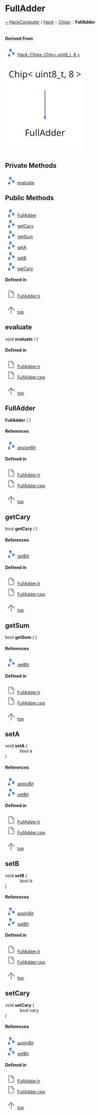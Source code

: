 <a id="fulladder"></a>
<h1>FullAdder</h1>
<a id="a01036"></a>
<a href="https://github.com/CharlesCarley/HackComputer#~">~</a>
<a href="index.md#index">HackComputer</a>
<span class="inline-text">/</span>
<a href="a00900.md#hack">Hack</a>
<span class="inline-text">::</span>
<a href="a00902.md#chips">Chips</a>
<span class="inline-text">::</span>
<span class="bold-text"><b>FullAdder</b></span>
<br/>
<br/>
<a id="derived-from"></a>
<h4>Derived From</h4>
<div class="icon-link">
<img src="../images/class.svg"/><a href="a00996.md#chip">Hack::Chips::Chip&lt; uint8_t, 8 &gt;</a>
</div>
<img src="../images/dot/internal-diagram-15.dot.svg"/><br/>
<a id="private-methods"></a>
<h2>Private Methods</h2>
<span class="icon-list-item"><a href="#evaluate" class="icon-list-item"><img src="../images/class.svg" class="icon-list-item"/><span class="icon-list-item">evaluate</span>
</a>
</span>
<br/>
<a id="public-methods"></a>
<h2>Public Methods</h2>
<span class="icon-list-item"><a href="#fulladder" class="icon-list-item"><img src="../images/class.svg" class="icon-list-item"/><span class="icon-list-item">FullAdder</span>
</a>
</span>
<br/>
<span class="icon-list-item"><a href="#getcary" class="icon-list-item"><img src="../images/class.svg" class="icon-list-item"/><span class="icon-list-item">getCary</span>
</a>
</span>
<br/>
<span class="icon-list-item"><a href="#getsum" class="icon-list-item"><img src="../images/class.svg" class="icon-list-item"/><span class="icon-list-item">getSum</span>
</a>
</span>
<br/>
<span class="icon-list-item"><a href="#seta" class="icon-list-item"><img src="../images/class.svg" class="icon-list-item"/><span class="icon-list-item">setA</span>
</a>
</span>
<br/>
<span class="icon-list-item"><a href="#setb" class="icon-list-item"><img src="../images/class.svg" class="icon-list-item"/><span class="icon-list-item">setB</span>
</a>
</span>
<br/>
<span class="icon-list-item"><a href="#setcary" class="icon-list-item"><img src="../images/class.svg" class="icon-list-item"/><span class="icon-list-item">setCary</span>
</a>
</span>
<br/>
<a id="defined-in"></a>
<h4>Defined in</h4>
<span class="icon-list-item"><a href="https://github.com/CharlesCarley/HackComputer/blob/master/Source/Chips/FullAdder.h#L28" class="icon-list-item"><img src="../images/file.svg" class="icon-list-item"/><span class="icon-list-item">FullAdder.h</span>
</a>
</span>
<br/>
<br/>
<span class="icon-list-item"><a href="#fulladder" class="icon-list-item"><img src="../images/jumpToTop.svg" class="icon-list-item"/><span class="icon-list-item">top</span>
</a>
</span>
<a id="evaluate"></a>
<h2>evaluate</h2>
<span class="inline-text">void</span>
<span class="bold-text"><b>evaluate</b></span>
<span class="italic-text"><i>(</i></span>
<span class="italic-text"><i>)</i></span>
<a id="defined-in"></a>
<h4>Defined in</h4>
<span class="icon-list-item"><a href="https://github.com/CharlesCarley/HackComputer/blob/master/Source/Chips/FullAdder.h#L30" class="icon-list-item"><img src="../images/file.svg" class="icon-list-item"/><span class="icon-list-item">FullAdder.h</span>
</a>
</span>
<br/>
<span class="icon-list-item"><a href="https://github.com/CharlesCarley/HackComputer/blob/master/Source/Chips/FullAdder.cpp#L66" class="icon-list-item"><img src="../images/file.svg" class="icon-list-item"/><span class="icon-list-item">FullAdder.cpp</span>
</a>
</span>
<br/>
<br/>
<span class="icon-list-item"><a href="#fulladder" class="icon-list-item"><img src="../images/jumpToTop.svg" class="icon-list-item"/><span class="icon-list-item">top</span>
</a>
</span>
<br/>
<a id="fulladder"></a>
<h2>FullAdder</h2>
<span class="bold-text"><b>FullAdder</b></span>
<span class="italic-text"><i>(</i></span>
<span class="italic-text"><i>)</i></span>
<a id="references"></a>
<h4>References</h4>
<div class="paragraph">
<span class="paragraph"><img src="../images/class.svg"/><a href="a00996.md#assignbit">assignBit</a>
</span>
</div>
<a id="defined-in"></a>
<h4>Defined in</h4>
<span class="icon-list-item"><a href="https://github.com/CharlesCarley/HackComputer/blob/master/Source/Chips/FullAdder.h#L33" class="icon-list-item"><img src="../images/file.svg" class="icon-list-item"/><span class="icon-list-item">FullAdder.h</span>
</a>
</span>
<br/>
<span class="icon-list-item"><a href="https://github.com/CharlesCarley/HackComputer/blob/master/Source/Chips/FullAdder.cpp#L29" class="icon-list-item"><img src="../images/file.svg" class="icon-list-item"/><span class="icon-list-item">FullAdder.cpp</span>
</a>
</span>
<br/>
<br/>
<span class="icon-list-item"><a href="#fulladder" class="icon-list-item"><img src="../images/jumpToTop.svg" class="icon-list-item"/><span class="icon-list-item">top</span>
</a>
</span>
<br/>
<a id="getcary"></a>
<h2>getCary</h2>
<span class="inline-text">bool</span>
<span class="bold-text"><b>getCary</b></span>
<span class="italic-text"><i>(</i></span>
<span class="italic-text"><i>)</i></span>
<a id="references"></a>
<h4>References</h4>
<div class="paragraph">
<span class="paragraph"><img src="../images/class.svg"/><a href="a00996.md#getbit">getBit</a>
</span>
</div>
<a id="defined-in"></a>
<h4>Defined in</h4>
<span class="icon-list-item"><a href="https://github.com/CharlesCarley/HackComputer/blob/master/Source/Chips/FullAdder.h#L42" class="icon-list-item"><img src="../images/file.svg" class="icon-list-item"/><span class="icon-list-item">FullAdder.h</span>
</a>
</span>
<br/>
<span class="icon-list-item"><a href="https://github.com/CharlesCarley/HackComputer/blob/master/Source/Chips/FullAdder.cpp#L59" class="icon-list-item"><img src="../images/file.svg" class="icon-list-item"/><span class="icon-list-item">FullAdder.cpp</span>
</a>
</span>
<br/>
<br/>
<span class="icon-list-item"><a href="#fulladder" class="icon-list-item"><img src="../images/jumpToTop.svg" class="icon-list-item"/><span class="icon-list-item">top</span>
</a>
</span>
<br/>
<a id="getsum"></a>
<h2>getSum</h2>
<span class="inline-text">bool</span>
<span class="bold-text"><b>getSum</b></span>
<span class="italic-text"><i>(</i></span>
<span class="italic-text"><i>)</i></span>
<a id="references"></a>
<h4>References</h4>
<div class="paragraph">
<span class="paragraph"><img src="../images/class.svg"/><a href="a00996.md#getbit">getBit</a>
</span>
</div>
<a id="defined-in"></a>
<h4>Defined in</h4>
<span class="icon-list-item"><a href="https://github.com/CharlesCarley/HackComputer/blob/master/Source/Chips/FullAdder.h#L40" class="icon-list-item"><img src="../images/file.svg" class="icon-list-item"/><span class="icon-list-item">FullAdder.h</span>
</a>
</span>
<br/>
<span class="icon-list-item"><a href="https://github.com/CharlesCarley/HackComputer/blob/master/Source/Chips/FullAdder.cpp#L52" class="icon-list-item"><img src="../images/file.svg" class="icon-list-item"/><span class="icon-list-item">FullAdder.cpp</span>
</a>
</span>
<br/>
<br/>
<span class="icon-list-item"><a href="#fulladder" class="icon-list-item"><img src="../images/jumpToTop.svg" class="icon-list-item"/><span class="icon-list-item">top</span>
</a>
</span>
<br/>
<a id="seta"></a>
<h2>setA</h2>
<span class="inline-text">void</span>
<span class="bold-text"><b>setA</b></span>
<span class="italic-text"><i>(</i></span>
<div class="paragraph">
<span class="paragraph"><img src="../images/horSpace24px.svg"/><span class="inline-text">bool</span>
<span class="inline-text">a</span>
</span>
</div>
<span class="italic-text"><i>)</i></span>
<a id="references"></a>
<h4>References</h4>
<div class="paragraph">
<span class="paragraph"><img src="../images/class.svg"/><a href="a00996.md#applybit">applyBit</a>
</span>
</div>
<div class="paragraph">
<span class="paragraph"><img src="../images/class.svg"/><a href="a00996.md#setbit">setBit</a>
</span>
</div>
<a id="defined-in"></a>
<h4>Defined in</h4>
<span class="icon-list-item"><a href="https://github.com/CharlesCarley/HackComputer/blob/master/Source/Chips/FullAdder.h#L35" class="icon-list-item"><img src="../images/file.svg" class="icon-list-item"/><span class="icon-list-item">FullAdder.h</span>
</a>
</span>
<br/>
<span class="icon-list-item"><a href="https://github.com/CharlesCarley/HackComputer/blob/master/Source/Chips/FullAdder.cpp#L34" class="icon-list-item"><img src="../images/file.svg" class="icon-list-item"/><span class="icon-list-item">FullAdder.cpp</span>
</a>
</span>
<br/>
<br/>
<span class="icon-list-item"><a href="#fulladder" class="icon-list-item"><img src="../images/jumpToTop.svg" class="icon-list-item"/><span class="icon-list-item">top</span>
</a>
</span>
<br/>
<a id="setb"></a>
<h2>setB</h2>
<span class="inline-text">void</span>
<span class="bold-text"><b>setB</b></span>
<span class="italic-text"><i>(</i></span>
<div class="paragraph">
<span class="paragraph"><img src="../images/horSpace24px.svg"/><span class="inline-text">bool</span>
<span class="inline-text">b</span>
</span>
</div>
<span class="italic-text"><i>)</i></span>
<a id="references"></a>
<h4>References</h4>
<div class="paragraph">
<span class="paragraph"><img src="../images/class.svg"/><a href="a00996.md#applybit">applyBit</a>
</span>
</div>
<div class="paragraph">
<span class="paragraph"><img src="../images/class.svg"/><a href="a00996.md#setbit">setBit</a>
</span>
</div>
<a id="defined-in"></a>
<h4>Defined in</h4>
<span class="icon-list-item"><a href="https://github.com/CharlesCarley/HackComputer/blob/master/Source/Chips/FullAdder.h#L36" class="icon-list-item"><img src="../images/file.svg" class="icon-list-item"/><span class="icon-list-item">FullAdder.h</span>
</a>
</span>
<br/>
<span class="icon-list-item"><a href="https://github.com/CharlesCarley/HackComputer/blob/master/Source/Chips/FullAdder.cpp#L40" class="icon-list-item"><img src="../images/file.svg" class="icon-list-item"/><span class="icon-list-item">FullAdder.cpp</span>
</a>
</span>
<br/>
<br/>
<span class="icon-list-item"><a href="#fulladder" class="icon-list-item"><img src="../images/jumpToTop.svg" class="icon-list-item"/><span class="icon-list-item">top</span>
</a>
</span>
<br/>
<a id="setcary"></a>
<h2>setCary</h2>
<span class="inline-text">void</span>
<span class="bold-text"><b>setCary</b></span>
<span class="italic-text"><i>(</i></span>
<div class="paragraph">
<span class="paragraph"><img src="../images/horSpace24px.svg"/><span class="inline-text">bool</span>
<span class="inline-text">cary</span>
</span>
</div>
<span class="italic-text"><i>)</i></span>
<a id="references"></a>
<h4>References</h4>
<div class="paragraph">
<span class="paragraph"><img src="../images/class.svg"/><a href="a00996.md#applybit">applyBit</a>
</span>
</div>
<div class="paragraph">
<span class="paragraph"><img src="../images/class.svg"/><a href="a00996.md#setbit">setBit</a>
</span>
</div>
<a id="defined-in"></a>
<h4>Defined in</h4>
<span class="icon-list-item"><a href="https://github.com/CharlesCarley/HackComputer/blob/master/Source/Chips/FullAdder.h#L38" class="icon-list-item"><img src="../images/file.svg" class="icon-list-item"/><span class="icon-list-item">FullAdder.h</span>
</a>
</span>
<br/>
<span class="icon-list-item"><a href="https://github.com/CharlesCarley/HackComputer/blob/master/Source/Chips/FullAdder.cpp#L46" class="icon-list-item"><img src="../images/file.svg" class="icon-list-item"/><span class="icon-list-item">FullAdder.cpp</span>
</a>
</span>
<br/>
<br/>
<span class="icon-list-item"><a href="#fulladder" class="icon-list-item"><img src="../images/jumpToTop.svg" class="icon-list-item"/><span class="icon-list-item">top</span>
</a>
</span>
<br/>
</div>
</div>
</body>
</html>
